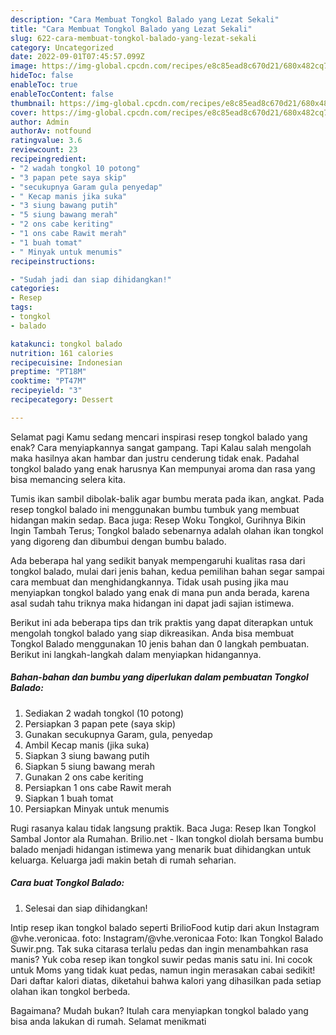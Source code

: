 ```yaml
---
description: "Cara Membuat Tongkol Balado yang Lezat Sekali"
title: "Cara Membuat Tongkol Balado yang Lezat Sekali"
slug: 622-cara-membuat-tongkol-balado-yang-lezat-sekali
category: Uncategorized
date: 2022-09-01T07:45:57.099Z
image: https://img-global.cpcdn.com/recipes/e8c85ead8c670d21/680x482cq70/tongkol-balado-foto-resep-utama.jpg
hideToc: false
enableToc: true
enableTocContent: false
thumbnail: https://img-global.cpcdn.com/recipes/e8c85ead8c670d21/680x482cq70/tongkol-balado-foto-resep-utama.jpg
cover: https://img-global.cpcdn.com/recipes/e8c85ead8c670d21/680x482cq70/tongkol-balado-foto-resep-utama.jpg
author: Admin
authorAv: notfound
ratingvalue: 3.6
reviewcount: 23
recipeingredient:
- "2 wadah tongkol 10 potong"
- "3 papan pete saya skip"
- "secukupnya Garam gula penyedap"
- " Kecap manis jika suka"
- "3 siung bawang putih"
- "5 siung bawang merah"
- "2 ons cabe keriting"
- "1 ons cabe Rawit merah"
- "1 buah tomat"
- " Minyak untuk menumis"
recipeinstructions:

- "Sudah jadi dan siap dihidangkan!"
categories:
- Resep
tags:
- tongkol
- balado

katakunci: tongkol balado 
nutrition: 161 calories
recipecuisine: Indonesian
preptime: "PT18M"
cooktime: "PT47M"
recipeyield: "3"
recipecategory: Dessert

---
```



Selamat pagi Kamu sedang mencari inspirasi resep tongkol balado yang enak? Cara menyiapkannya sangat gampang. Tapi Kalau salah mengolah maka hasilnya akan hambar dan justru cenderung tidak enak. Padahal tongkol balado yang enak harusnya Kan mempunyai aroma dan rasa yang bisa memancing selera kita.


Tumis ikan sambil dibolak-balik agar bumbu merata pada ikan, angkat. Pada resep tongkol balado ini menggunakan bumbu tumbuk yang membuat hidangan makin sedap. Baca juga: Resep Woku Tongkol, Gurihnya Bikin Ingin Tambah Terus; Tongkol balado sebenarnya adalah olahan ikan tongkol yang digoreng dan dibumbui dengan bumbu balado.

Ada beberapa hal yang sedikit banyak mempengaruhi kualitas rasa dari tongkol balado, mulai dari jenis bahan, kedua pemilihan bahan segar sampai cara membuat dan menghidangkannya. Tidak usah pusing jika mau menyiapkan tongkol balado yang enak di mana pun anda berada, karena asal sudah tahu triknya maka hidangan ini dapat jadi sajian istimewa.


Berikut ini ada beberapa tips dan trik praktis yang dapat diterapkan untuk mengolah tongkol balado yang siap dikreasikan. Anda bisa membuat Tongkol Balado menggunakan 10 jenis bahan dan 0 langkah pembuatan. Berikut ini langkah-langkah dalam menyiapkan hidangannya.

<!--inarticleads1-->

##### Bahan-bahan dan bumbu yang diperlukan dalam pembuatan Tongkol Balado:

1. Sediakan 2 wadah tongkol (10 potong)
1. Persiapkan 3 papan pete (saya skip)
1. Gunakan secukupnya Garam, gula, penyedap
1. Ambil  Kecap manis (jika suka)
1. Siapkan 3 siung bawang putih
1. Siapkan 5 siung bawang merah
1. Gunakan 2 ons cabe keriting
1. Persiapkan 1 ons cabe Rawit merah
1. Siapkan 1 buah tomat
1. Persiapkan  Minyak untuk menumis


Rugi rasanya kalau tidak langsung praktik. Baca Juga: Resep Ikan Tongkol Sambal Jontor ala Rumahan. Brilio.net - Ikan tongkol diolah bersama bumbu balado menjadi hidangan istimewa yang menarik buat dihidangkan untuk keluarga. Keluarga jadi makin betah di rumah seharian. 

<!--inarticleads2-->

##### Cara buat Tongkol Balado:


1. Selesai dan siap dihidangkan!

Intip resep ikan tongkol balado seperti BrilioFood kutip dari akun Instagram @vhe.veronicaa. foto: Instagram/@vhe.veronicaa Foto: Ikan Tongkol Balado Suwir.png. Tak suka citarasa terlalu pedas dan ingin menambahkan rasa manis? Yuk coba resep ikan tongkol suwir pedas manis satu ini. Ini cocok untuk Moms yang tidak kuat pedas, namun ingin merasakan cabai sedikit! Dari daftar kalori diatas, diketahui bahwa kalori yang dihasilkan pada setiap olahan ikan tongkol berbeda. 

Bagaimana? Mudah bukan? Itulah cara menyiapkan tongkol balado yang bisa anda lakukan di rumah. Selamat menikmati
